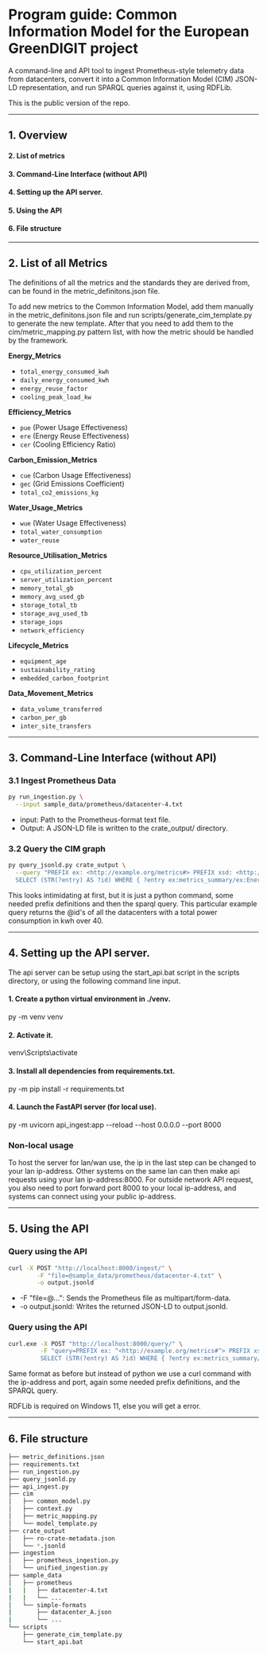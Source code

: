 # Program guide: Common Information Model for the European GreenDIGIT project

A command-line and API tool to ingest Prometheus-style telemetry data from datacenters, convert it into a Common Information Model (CIM) JSON-LD representation, and run SPARQL queries against it, using RDFLib.

This is the public version of the repo.

---

## 1. Overview

#### 2. List of metrics  

#### 3. Command-Line Interface (without API)

#### 4. Setting up the API server.

#### 5. Using the API

#### 6. File structure

---

## 2. List of all Metrics
The definitions of all the metrics and the standards they are derived from, can be found in the metric_definitons.json file.

To add new metrics to the Common Information Model, add them manually in the metric_definitons.json file and run scripts/generate_cim_template.py to generate the new template. After that you need to add them to the cim/metric_mapping.py pattern list, with how the metric should be handled by the framework.

**Energy_Metrics**  
- `total_energy_consumed_kwh`  
- `daily_energy_consumed_kwh`  
- `energy_reuse_factor`  
- `cooling_peak_load_kw`  

**Efficiency_Metrics**  
- `pue` (Power Usage Effectiveness)  
- `ere` (Energy Reuse Effectiveness)  
- `cer` (Cooling Efficiency Ratio)  

**Carbon_Emission_Metrics**  
- `cue` (Carbon Usage Effectiveness)  
- `gec` (Grid Emissions Coefficient)  
- `total_co2_emissions_kg`  

**Water_Usage_Metrics**  
- `wue` (Water Usage Effectiveness)  
- `total_water_consumption`  
- `water_reuse`  

**Resource_Utilisation_Metrics**  
- `cpu_utilization_percent`  
- `server_utilization_percent`  
- `memory_total_gb`  
- `memory_avg_used_gb`  
- `storage_total_tb`  
- `storage_avg_used_tb`  
- `storage_iops`  
- `network_efficiency`  

**Lifecycle_Metrics**  
- `equipment_age`  
- `sustainability_rating`  
- `embedded_carbon_footprint`  

**Data_Movement_Metrics**  
- `data_volume_transferred`  
- `carbon_per_gb`  
- `inter_site_transfers`  

---

## 3. Command-Line Interface (without API)

### 3.1 Ingest Prometheus Data  
```bash
py run_ingestion.py \
  --input sample_data/prometheus/datacenter-4.txt
```
- input: Path to the Prometheus-format text file.
- Output: A JSON-LD file is written to the crate_output/ directory.

### 3.2 Query the CIM graph
```bash
py query_jsonld.py crate_output \
  --query "PREFIX ex: <http://example.org/metrics#> PREFIX xsd: <http://www.w3.org/2001/XMLSchema#> \ 
  SELECT (STR(?entry) AS ?id) WHERE { ?entry ex:metrics_summary/ex:Energy_Metrics/ex:total_energy_consumed_kwh ?energy . FILTER(xsd:decimal(?energy)>40) }"
```
This looks intimidating at first, but it is just a python command, some needed prefix definitions and then the sparql query. This particular example query returns the @id's of all the datacenters with a total power consumption in kwh over 40.

---

## 4. Setting up the API server.
The api server can be setup using the start_api.bat script in the scripts directory, or using the following command line input.

#### 1. Create a python virtual environment in ./venv.
py -m venv venv

#### 2. Activate it.
venv\Scripts\activate

#### 3. Install all dependencies from requirements.txt.
py -m pip install -r requirements.txt

#### 4. Launch the FastAPI server (for local use).
py -m uvicorn api_ingest:app --reload --host 0.0.0.0 --port 8000

### Non-local usage

To host the server for lan/wan use, the ip in the last step can be changed to your lan ip-address. Other systems on the same lan can then make api requests using your lan ip-address:8000. For outside network API request, you also need to port forward port 8000 to your local ip-address, and systems can connect using your public ip-address.

---

## 5. Using the API

### Query using the API
```bash
curl -X POST "http://localhost:8000/ingest/" \
        -F "file=@sample_data/prometheus/datacenter-4.txt" \
        -o output.jsonld 
```
- -F "file=@…": Sends the Prometheus file as multipart/form-data.
- -o output.jsonld: Writes the returned JSON-LD to output.jsonld.

### Query using the API
```bash
curl.exe -X POST "http://localhost:8000/query/" \
         -F "query=PREFIX ex: ^<http://example.org/metrics#^> PREFIX xsd: ^<http://www.w3.org/2001/XMLSchema#^> \
         SELECT (STR(?entry) AS ?id) WHERE { ?entry ex:metrics_summary/ex:Energy_Metrics/ex:total_energy_consumed_kwh ?energy . FILTER(xsd:decimal(?energy)>40) }"
```
Same format as before but instead of python we use a curl command with the ip-address and port, again some needed prefix definitions, and the SPARQL query.

RDFLib is required on Windows 11, else you will get a error.

---

## 6. File structure
```bash
├── metric_definitions.json
├── requirements.txt
├── run_ingestion.py
├── query_jsonld.py
├── api_ingest.py
├── cim
│   ├── common_model.py
│   ├── context.py
│   ├── metric_mapping.py
│   └── model_template.py
├── crate_output
│   ├── ro-crate-metadata.json
│   └── *.jsonld
├── ingestion
│   ├── prometheus_ingestion.py
│   └── unified_ingestion.py
├── sample_data
│   ├── prometheus
|   |   ├── datacenter-4.txt
|   |   └── ...
│   └── simple-formats
|       ├── datacenter_A.json
|       └── ...
└── scripts
    ├── generate_cim_template.py
    └── start_api.bat
```
